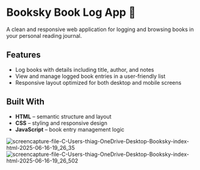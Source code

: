 # Booksky Book Log App 📕

A clean and responsive web application for logging and browsing books in your personal reading journal.

## Features
- Log books with details including title, author, and notes
- View and manage logged book entries in a user-friendly list
- Responsive layout optimized for both desktop and mobile screens

## Built With
- **HTML** – semantic structure and layout  
- **CSS** – styling and responsive design  
- **JavaScript** – book entry management logic


![screencapture-file-C-Users-thiag-OneDrive-Desktop-Booksky-index-html-2025-06-16-19_26_35](https://github.com/user-attachments/assets/54dd8697-51f6-40c4-8e16-751ce92315ce)
![screencapture-file-C-Users-thiag-OneDrive-Desktop-Booksky-index-html-2025-06-16-19_26_502](https://github.com/user-attachments/assets/8f97e8c0-f894-406c-8056-51854692f08e)
